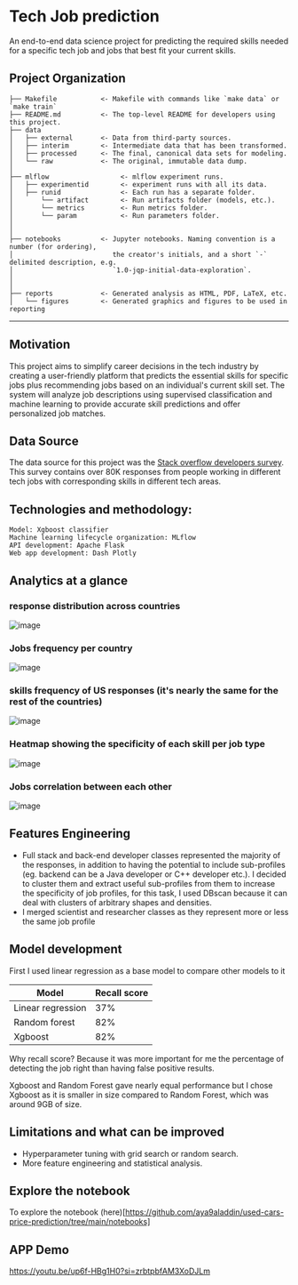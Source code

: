 Tech Job prediction 
==============================

An end-to-end data science project for predicting the required skills needed for a specific tech job and jobs that best fit your current skills.

Project Organization
------------

    ├── Makefile           <- Makefile with commands like `make data` or `make train`
    ├── README.md          <- The top-level README for developers using this project.
    ├── data
    │   ├── external       <- Data from third-party sources.
    │   ├── interim        <- Intermediate data that has been transformed.
    │   ├── processed      <- The final, canonical data sets for modeling.
    │   └── raw            <- The original, immutable data dump.
    │
    ├── mlflow                  <- mlflow experiment runs.
    │   ├── experimentid        <- experiment runs with all its data.
    │   ├── runid               <- Each run has a separate folder.
    │       └── artifact        <- Run artifacts folder (models, etc.).
    │       └── metrics         <- Run metrics folder.
    │       └── param           <- Run parameters folder.
    │
    │
    ├── notebooks          <- Jupyter notebooks. Naming convention is a number (for ordering),
    │                         the creator's initials, and a short `-` delimited description, e.g.
    │                         `1.0-jqp-initial-data-exploration`.
    │
    │
    ├── reports            <- Generated analysis as HTML, PDF, LaTeX, etc.
    │   └── figures        <- Generated graphics and figures to be used in reporting
    


--------


## Motivation
This project aims to simplify career decisions in the tech industry by creating a user-friendly platform that predicts the essential skills for specific jobs plus  recommending jobs based on an individual's current skill set. The system will analyze job descriptions using supervised classification and machine learning to provide accurate skill predictions and offer personalized job matches.

## Data Source
The data source for this project was the [Stack overflow developers survey](https://survey.stackoverflow.co/2023/). This survey contains over
80K responses from people working in different tech jobs with corresponding skills in different tech areas. 

## Technologies and methodology:
    Model: Xgboost classifier
    Machine learning lifecycle organization: MLflow
    API development: Apache Flask
    Web app development: Dash Plotly


## Analytics at a glance

### response distribution across countries
![image](https://github.com/aya9aladdin/Tech-Job-profile-prediction-dsProject/assets/27581535/e7136fdc-ee07-4dd8-a035-1a30938d010a)

### Jobs frequency per country
![image](https://github.com/aya9aladdin/Tech-Job-profile-prediction-dsProject/assets/27581535/0489e27b-cebd-4123-b7e9-f76a68ac94b5)

### skills frequency of US responses (it's nearly the same for the rest of the countries)
![image](https://github.com/aya9aladdin/Tech-Job-profile-prediction-dsProject/assets/27581535/b5af6214-1c27-4ec6-8ecd-483e436d4ade)

### Heatmap showing the specificity of each skill per job type 
![image](https://github.com/aya9aladdin/Tech-Job-profile-prediction-dsProject/assets/27581535/c5106e93-80d7-4005-91cc-dc700a7e7ba4)

### Jobs correlation between each other
![image](https://github.com/aya9aladdin/Tech-Job-profile-prediction-dsProject/assets/27581535/b0cfcc89-f7fe-440a-ae13-8e9f92be619b)



## Features Engineering
- Full stack and back-end developer classes represented the majority of the responses, in addition to having the potential to include sub-profiles
  (eg. backend can be a Java developer or C++ developer etc.). I decided to cluster them and extract useful sub-profiles from them to increase the specificity
  of job profiles, for this task, I used DBscan because it can deal with clusters of arbitrary shapes and densities.
- I merged scientist and researcher classes as they represent more or less the same job profile


## Model development

First I used linear regression as a base model to compare other models to it 

| Model     	                | Recall score 	    |
|-------------------	        |------------------	|
| Linear regression          	| 37% 	            |
| Random forest     	        | 82% 	            |
| Xgboost               	    | 82% 	            |


Why recall score?
Because it was more important for me the percentage of detecting the job right than having false positive results.

Xgboost and Random Forest gave nearly equal performance but I chose Xgboost as it is smaller in size compared to Random Forest, which was around 9GB of size.


## Limitations and what can be improved
- Hyperparameter tuning with grid search or random search.
- More feature engineering and statistical analysis.

## Explore the notebook
To explore the notebook (here)[https://github.com/aya9aladdin/used-cars-price-prediction/tree/main/notebooks]

## APP Demo

https://youtu.be/up6f-HBg1H0?si=zrbtpbfAM3XoDJLm

